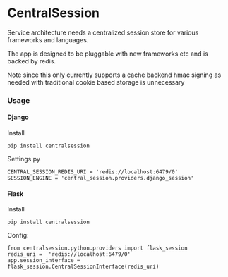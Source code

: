 CentralSession
==============

Service architecture needs a centralized session store for various frameworks and languages.

The app is designed to be pluggable with new frameworks etc and is backed by redis.

Note since this only currently supports a cache backend hmac signing as needed with traditional cookie based storage is unnecessary

### Usage ###

#### Django ####

Install

    pip install centralsession


Settings.py

    CENTRAL_SESSION_REDIS_URI = 'redis://localhost:6479/0'
    SESSION_ENGINE = 'central_session.providers.django_session'


#### Flask ####

Install

    pip install centralsession


Config:

    from centralsession.python.providers import flask_session
    redis_uri =  'redis://localhost:6479/0'
    app.session_interface = flask_session.CentralSessionInterface(redis_uri)


